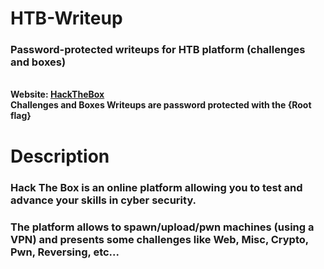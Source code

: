 # HTB-Writeup
<h3>Password-protected writeups for HTB platform (challenges and boxes)</h3><br>
<b>Website: <a href="https://www.hackthebox.eu/">HackTheBox</a></b> <br>
<b>Challenges and Boxes Writeups are password protected with the {Root flag}</b> <br>
<h1>Description</h1>
    <h3>Hack The Box is an online platform allowing you to test and advance your skills in cyber security.</h3>
    <h3>The platform allows to spawn/upload/pwn machines (using a VPN) and presents some challenges like Web, Misc, Crypto, Pwn, Reversing, etc...</h3>
